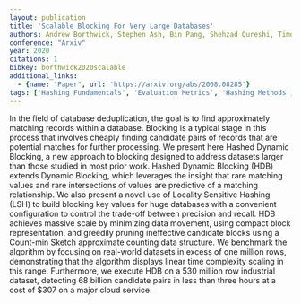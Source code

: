 ```yaml
---
layout: publication
title: 'Scalable Blocking For Very Large Databases'
authors: Andrew Borthwick, Stephen Ash, Bin Pang, Shehzad Qureshi, Timothy Jones
conference: "Arxiv"
year: 2020
citations: 1
bibkey: borthwick2020scalable
additional_links:
  - {name: "Paper", url: 'https://arxiv.org/abs/2008.08285'}
tags: ['Hashing Fundamentals', 'Evaluation Metrics', 'Hashing Methods', 'Tools and Libraries']
---
```

In the field of database deduplication, the goal is to find approximately
matching records within a database. Blocking is a typical stage in this process
that involves cheaply finding candidate pairs of records that are potential
matches for further processing. We present here Hashed Dynamic Blocking, a new
approach to blocking designed to address datasets larger than those studied in
most prior work. Hashed Dynamic Blocking (HDB) extends Dynamic Blocking, which
leverages the insight that rare matching values and rare intersections of
values are predictive of a matching relationship. We also present a novel use
of Locality Sensitive Hashing (LSH) to build blocking key values for huge
databases with a convenient configuration to control the trade-off between
precision and recall. HDB achieves massive scale by minimizing data movement,
using compact block representation, and greedily pruning ineffective candidate
blocks using a Count-min Sketch approximate counting data structure. We
benchmark the algorithm by focusing on real-world datasets in excess of one
million rows, demonstrating that the algorithm displays linear time complexity
scaling in this range. Furthermore, we execute HDB on a 530 million row
industrial dataset, detecting 68 billion candidate pairs in less than three
hours at a cost of $307 on a major cloud service.
